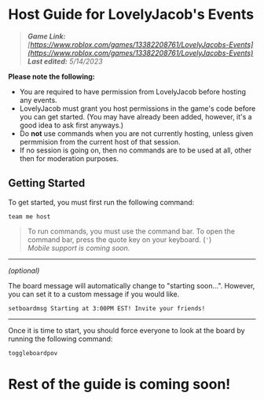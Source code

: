 # Host Guide for LovelyJacob's Events

> ***Game Link:** [https://www.roblox.com/games/13382208761/LovelyJacobs-Events](https://www.roblox.com/games/13382208761/LovelyJacobs-Events)*
> <br> ***Last edited:** 5/14/2023*

**Please note the following:**
* You are required to have permission from LovelyJacob before hosting any events. 
* LovelyJacob must grant you host permissions in the game's code before you can get started. (You may have already been added, however, it's a good idea to ask first anyways.)
* Do **not** use commands when you are not currently hosting, unless given permmision from the current host of that session. 
* If no session is going on, then no commands are to be used at all, other then for moderation purposes.

## Getting Started

To get started, you must first run the following command: 
```
team me host
```

> To run commands, you must use the command bar. To open the command bar, press the quote key on your keyboard. (`'`)
> <br>*Mobile support is coming soon.*

---

*(optional)* 

The board message will automatically change to "starting soon...". However, you can set it to a custom message if you would like. 
```
setboardmsg Starting at 3:00PM EST! Invite your friends!
```

---

Once it is time to start, you should force everyone to look at the board by running the following command: 
```
toggleboardpov
```

# Rest of the guide is coming soon!
